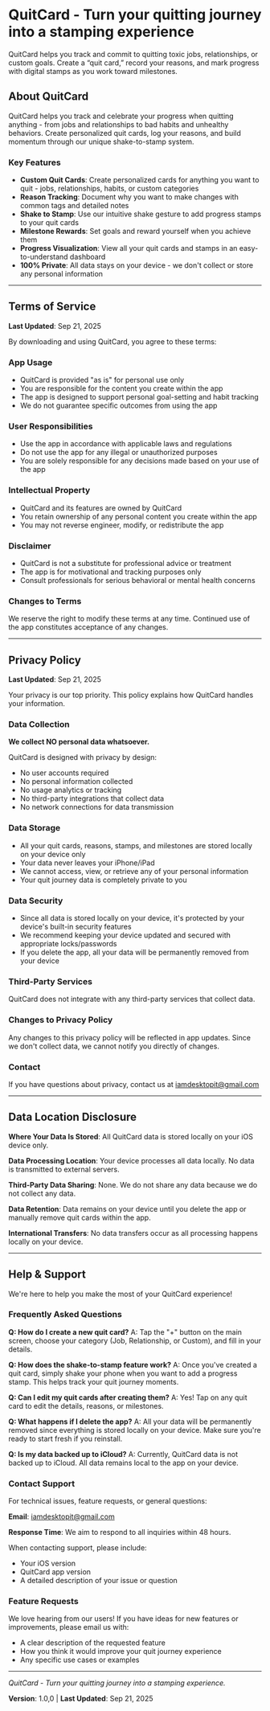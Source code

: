 # QuitCard - Turn your quitting journey into a stamping experience

QuitCard helps you track and commit to quitting toxic jobs, relationships, or custom goals. Create a “quit card,” record your reasons, and mark progress with digital stamps as you work toward milestones.

## About QuitCard

QuitCard helps you track and celebrate your progress when quitting anything - from jobs and relationships to bad habits and unhealthy behaviors. Create personalized quit cards, log your reasons, and build momentum through our unique shake-to-stamp system.

### Key Features

- **Custom Quit Cards**: Create personalized cards for anything you want to quit - jobs, relationships, habits, or custom categories
- **Reason Tracking**: Document why you want to make changes with common tags and detailed notes
- **Shake to Stamp**: Use our intuitive shake gesture to add progress stamps to your quit cards
- **Milestone Rewards**: Set goals and reward yourself when you achieve them
- **Progress Visualization**: View all your quit cards and stamps in an easy-to-understand dashboard
- **100% Private**: All data stays on your device - we don't collect or store any personal information

---

## Terms of Service

**Last Updated**: Sep 21, 2025

By downloading and using QuitCard, you agree to these terms:

### App Usage
- QuitCard is provided "as is" for personal use only
- You are responsible for the content you create within the app
- The app is designed to support personal goal-setting and habit tracking
- We do not guarantee specific outcomes from using the app

### User Responsibilities
- Use the app in accordance with applicable laws and regulations
- Do not use the app for any illegal or unauthorized purposes
- You are solely responsible for any decisions made based on your use of the app

### Intellectual Property
- QuitCard and its features are owned by QuitCard
- You retain ownership of any personal content you create within the app
- You may not reverse engineer, modify, or redistribute the app

### Disclaimer
- QuitCard is not a substitute for professional advice or treatment
- The app is for motivational and tracking purposes only
- Consult professionals for serious behavioral or mental health concerns

### Changes to Terms
We reserve the right to modify these terms at any time. Continued use of the app constitutes acceptance of any changes.

---

## Privacy Policy

**Last Updated**: Sep 21, 2025

Your privacy is our top priority. This policy explains how QuitCard handles your information.

### Data Collection
**We collect NO personal data whatsoever.**

QuitCard is designed with privacy by design:
- No user accounts required
- No personal information collected
- No usage analytics or tracking
- No third-party integrations that collect data
- No network connections for data transmission

### Data Storage
- All your quit cards, reasons, stamps, and milestones are stored locally on your device only
- Your data never leaves your iPhone/iPad
- We cannot access, view, or retrieve any of your personal information
- Your quit journey data is completely private to you

### Data Security
- Since all data is stored locally on your device, it's protected by your device's built-in security features
- We recommend keeping your device updated and secured with appropriate locks/passwords
- If you delete the app, all your data will be permanently removed from your device

### Third-Party Services
QuitCard does not integrate with any third-party services that collect data.

### Changes to Privacy Policy
Any changes to this privacy policy will be reflected in app updates. Since we don't collect data, we cannot notify you directly of changes.

### Contact
If you have questions about privacy, contact us at [iamdesktopit@gmail.com](mailto:iamdesktopit@gmail.com)

---

## Data Location Disclosure

**Where Your Data Is Stored**: All QuitCard data is stored locally on your iOS device only.

**Data Processing Location**: Your device processes all data locally. No data is transmitted to external servers.

**Third-Party Data Sharing**: None. We do not share any data because we do not collect any data.

**Data Retention**: Data remains on your device until you delete the app or manually remove quit cards within the app.

**International Transfers**: No data transfers occur as all processing happens locally on your device.

---

## Help & Support

We're here to help you make the most of your QuitCard experience!

### Frequently Asked Questions

**Q: How do I create a new quit card?**
A: Tap the "+" button on the main screen, choose your category (Job, Relationship, or Custom), and fill in your details.

**Q: How does the shake-to-stamp feature work?**
A: Once you've created a quit card, simply shake your phone when you want to add a progress stamp. This helps track your quit journey moments.

**Q: Can I edit my quit cards after creating them?**
A: Yes! Tap on any quit card to edit the details, reasons, or milestones.

**Q: What happens if I delete the app?**
A: All your data will be permanently removed since everything is stored locally on your device. Make sure you're ready to start fresh if you reinstall.

**Q: Is my data backed up to iCloud?**
A: Currently, QuitCard data is not backed up to iCloud. All data remains local to the app on your device.

### Contact Support

For technical issues, feature requests, or general questions:

**Email**: [iamdesktopit@gmail.com](mailto:iamdesktopit@gmail.com)

**Response Time**: We aim to respond to all inquiries within 48 hours.

When contacting support, please include:
- Your iOS version
- QuitCard app version
- A detailed description of your issue or question

### Feature Requests

We love hearing from our users! If you have ideas for new features or improvements, please email us with:
- A clear description of the requested feature
- How you think it would improve your quit journey experience
- Any specific use cases or examples

---

*QuitCard - Turn your quitting journey into a stamping experience.*

**Version**: 1.0,0 | **Last Updated**: Sep 21, 2025
